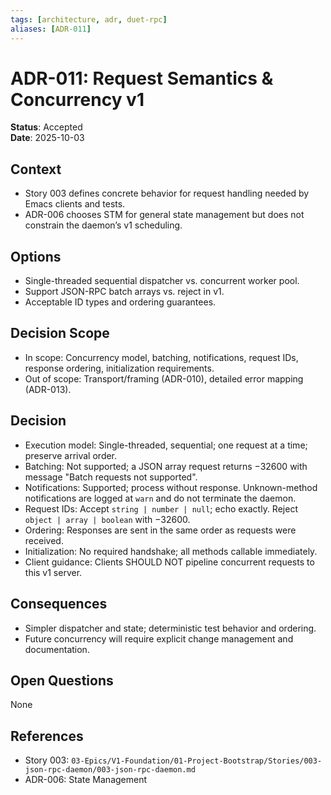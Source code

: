 ```yaml
---
tags: [architecture, adr, duet-rpc]
aliases: [ADR-011]
---
```


# ADR-011: Request Semantics & Concurrency v1

**Status**: Accepted  
**Date**: 2025-10-03

## Context
- Story 003 defines concrete behavior for request handling needed by Emacs clients and tests.
- ADR-006 chooses STM for general state management but does not constrain the daemon’s v1 scheduling.

## Options
- Single-threaded sequential dispatcher vs. concurrent worker pool.
- Support JSON-RPC batch arrays vs. reject in v1.
- Acceptable ID types and ordering guarantees.

## Decision Scope
- In scope: Concurrency model, batching, notifications, request IDs, response ordering, initialization requirements.
- Out of scope: Transport/framing (ADR-010), detailed error mapping (ADR-013).

## Decision
- Execution model: Single-threaded, sequential; one request at a time; preserve arrival order.
- Batching: Not supported; a JSON array request returns −32600 with message "Batch requests not supported".
- Notifications: Supported; process without response. Unknown-method notifications are logged at `warn` and do not terminate the daemon.
- Request IDs: Accept `string | number | null`; echo exactly. Reject `object | array | boolean` with −32600.
- Ordering: Responses are sent in the same order as requests were received.
- Initialization: No required handshake; all methods callable immediately.
- Client guidance: Clients SHOULD NOT pipeline concurrent requests to this v1 server.

## Consequences
- Simpler dispatcher and state; deterministic test behavior and ordering.
- Future concurrency will require explicit change management and documentation.

## Open Questions
None

## References
- Story 003: `03-Epics/V1-Foundation/01-Project-Bootstrap/Stories/003-json-rpc-daemon/003-json-rpc-daemon.md`
- ADR-006: State Management

